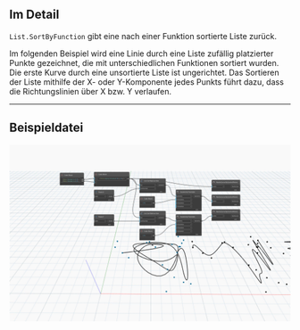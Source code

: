 ## Im Detail
`List.SortByFunction` gibt eine nach einer Funktion sortierte Liste zurück.

Im folgenden Beispiel wird eine Linie durch eine Liste zufällig platzierter Punkte gezeichnet, die mit unterschiedlichen Funktionen sortiert wurden. Die erste Kurve durch eine unsortierte Liste ist ungerichtet. Das Sortieren der Liste mithilfe der X- oder Y-Komponente jedes Punkts führt dazu, dass die Richtungslinien über X bzw. Y verlaufen.
___
## Beispieldatei

![List.SortByFunction](./List.SortByFunction_img.jpg)
